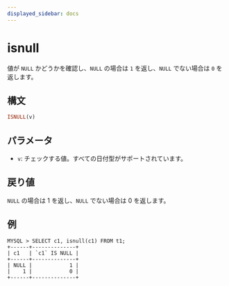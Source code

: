 ```yaml
---
displayed_sidebar: docs
---
```


# isnull

値が `NULL` かどうかを確認し、`NULL` の場合は `1` を返し、`NULL` でない場合は `0` を返します。

## 構文

```Haskell
ISNULL(v)
```

## パラメータ

- `v`: チェックする値。すべての日付型がサポートされています。

## 戻り値

`NULL` の場合は 1 を返し、`NULL` でない場合は 0 を返します。

## 例

```plain text
MYSQL > SELECT c1, isnull(c1) FROM t1;
+------+--------------+
| c1   | `c1` IS NULL |
+------+--------------+
| NULL |            1 |
|    1 |            0 |
+------+--------------+
```